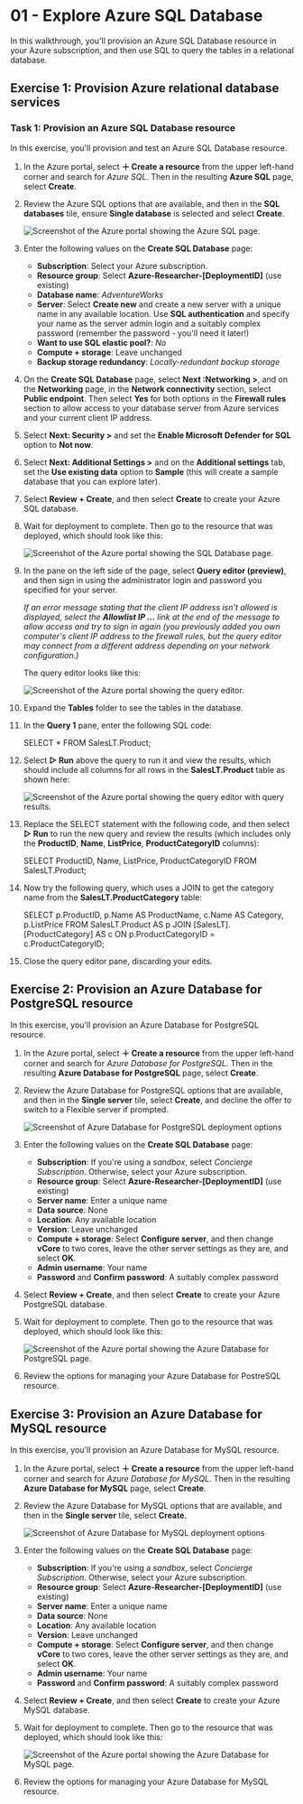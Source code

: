 # 01 - Explore Azure SQL Database

In this walkthrough, you'll provision an Azure SQL Database resource in your Azure subscription, and then use SQL to query the tables in a relational database. 

## Exercise 1: Provision Azure relational database services

### Task 1: Provision an Azure SQL Database resource

In this exercise, you'll provision and test an Azure SQL Database resource.

1.  In the Azure portal, select  **＋ Create a resource**  from the upper left-hand corner and search for  _Azure SQL_. Then in the resulting  **Azure SQL**  page, select  **Create**.

    
2.  Review the Azure SQL options that are available, and then in the  **SQL databases**  tile, ensure  **Single database**  is selected and select  **Create**.
    
    ![Screenshot of the Azure portal showing the Azure SQL page.](../images/azure-sql-portal.png)

    
3.  Enter the following values on the  **Create SQL Database**  page:
    
    -   **Subscription**: Select your Azure subscription.
    -   **Resource group**: Select **Azure-Researcher-[DeploymentID]** (use existing)
    -   **Database name**:  _AdventureWorks_
    -   **Server**: Select  **Create new**  and create a new server with a unique name in any available location. Use  **SQL authentication**  and specify your name as the server admin login and a suitably complex password (remember the password - you'll need it later!)
    -   **Want to use SQL elastic pool?**:  _No_
    -   **Compute + storage**: Leave unchanged
    -   **Backup storage redundancy**:  _Locally-redundant backup storage_

4.  On the  **Create SQL Database**  page, select  **Next :Networking >**, and on the  **Networking**  page, in the  **Network connectivity**  section, select  **Public endpoint**. Then select  **Yes**  for both options in the  **Firewall rules**  section to allow access to your database server from Azure services and your current client IP address.

    
5.  Select  **Next: Security >**  and set the  **Enable Microsoft Defender for SQL**  option to  **Not now**.
    
6.  Select  **Next: Additional Settings >**  and on the  **Additional settings**  tab, set the  **Use existing data**  option to  **Sample**  (this will create a sample database that you can explore later).
    
7.  Select  **Review + Create**, and then select  **Create**  to create your Azure SQL database.
    
8.  Wait for deployment to complete. Then go to the resource that was deployed, which should look like this:
    
    ![Screenshot of the Azure portal showing the SQL Database page.](../images/sql-database-portal.png)
    
9.  In the pane on the left side of the page, select  **Query editor (preview)**, and then sign in using the administrator login and password you specified for your server.
    
    _If an error message stating that the client IP address isn't allowed is displayed, select the  **Allowlist IP ...**  link at the end of the message to allow access and try to sign in again (you previously added you own computer's client IP address to the firewall rules, but the query editor may connect from a different address depending on your network configuration.)_
    
    The query editor looks like this:
    
    ![Screenshot of the Azure portal showing the query editor.](../images/query-editor.png)
    
10.  Expand the  **Tables**  folder to see the tables in the database.
    
11.  In the  **Query 1**  pane, enter the following SQL code:

        SELECT * FROM SalesLT.Product;
    
12.  Select  **▷ Run**  above the query to run it and view the results, which should include all columns for all rows in the  **SalesLT.Product**  table as shown here:
    

        ![Screenshot of the Azure portal showing the query editor with query results.](../images/sql-query-results.png)
    
13.  Replace the SELECT statement with the following code, and then select  **▷ Run**  to run the new query and review the results (which includes only the  **ProductID**,  **Name**,  **ListPrice**,  **ProductCategoryID**  columns):

        SELECT ProductID, Name, ListPrice, ProductCategoryID
        FROM SalesLT.Product;

    
14.  Now try the following query, which uses a JOIN to get the category name from the  **SalesLT.ProductCategory**  table:

        SELECT p.ProductID, p.Name AS ProductName,
            c.Name AS Category, p.ListPrice
        FROM SalesLT.Product AS p
        JOIN [SalesLT].[ProductCategory] AS c
            ON p.ProductCategoryID = c.ProductCategoryID;

    
15.  Close the query editor pane, discarding your edits.


## Exercise 2: Provision an Azure Database for PostgreSQL resource

In this exercise, you'll provision an Azure Database for PostgreSQL resource.

1.  In the Azure portal, select  **＋ Create a resource**  from the upper left-hand corner and search for  _Azure Database for PostgreSQL_. Then in the resulting  **Azure Database for PostgreSQL**  page, select  **Create**.
    
2.  Review the Azure Database for PostgreSQL options that are available, and then in the  **Single server**  tile, select  **Create**, and decline the offer to switch to a Flexible server if prompted.
    
    ![Screenshot of Azure Database for PostgreSQL deployment options](../images/postgresql-options.png)
    
3.  Enter the following values on the  **Create SQL Database**  page:
    
    -   **Subscription**: If you're using a  _sandbox_, select  _Concierge Subscription_. Otherwise, select your Azure subscription.
    -   **Resource group**: Select **Azure-Researcher-[DeploymentID]** (use existing)
    -   **Server name**: Enter a unique name
    -   **Data source**: None
    -   **Location**: Any available location
    -   **Version**: Leave unchanged
    -   **Compute + storage**: Select  **Configure server**, and then change  **vCore**  to two cores, leave the other server settings as they are, and select  **OK**.
    -   **Admin username**: Your name
    -   **Password**  and  **Confirm password**: A suitably complex password

4.  Select  **Review + Create**, and then select  **Create**  to create your Azure PostgreSQL database.
    
5.  Wait for deployment to complete. Then go to the resource that was deployed, which should look like this:
    
    ![Screenshot of the Azure portal showing the Azure Database for PostgreSQL page.](../images/postgresql-portal.png)
    
    
6.  Review the options for managing your Azure Database for PostreSQL resource.


## Exercise 3: Provision an Azure Database for MySQL resource 

In this exercise, you'll provision an Azure Database for MySQL resource.

1.  In the Azure portal, select  **＋ Create a resource**  from the upper left-hand corner and search for  _Azure Database for MySQL_. Then in the resulting  **Azure Database for MySQL**  page, select  **Create**.
    
2.  Review the Azure Database for MySQL options that are available, and then in the  **Single server**  tile, select  **Create**.
    
    ![Screenshot of Azure Database for MySQL deployment options](../images/mysql-options.png)
    
3.  Enter the following values on the  **Create SQL Database**  page:
    
    -   **Subscription**: If you're using a  _sandbox_, select  _Concierge Subscription_. Otherwise, select your Azure subscription.
    -   **Resource group**:  Select **Azure-Researcher-[DeploymentID]** (use existing)
    -   **Server name**: Enter a unique name
    -   **Data source**: None
    -   **Location**: Any available location
    -   **Version**: Leave unchanged
    -   **Compute + storage**: Select  **Configure server**, and then change  **vCore**  to two cores, leave the other server settings as they are, and select  **OK**.
    -   **Admin username**: Your name
    -   **Password**  and  **Confirm password**: A suitably complex password
4.  Select  **Review + Create**, and then select  **Create**  to create your Azure MySQL database.
    
5.  Wait for deployment to complete. Then go to the resource that was deployed, which should look like this:
    
    ![Screenshot of the Azure portal showing the Azure Database for MySQL page.](../images/mysql-portal.png)
    
6.  Review the options for managing your Azure Database for MySQL resource.